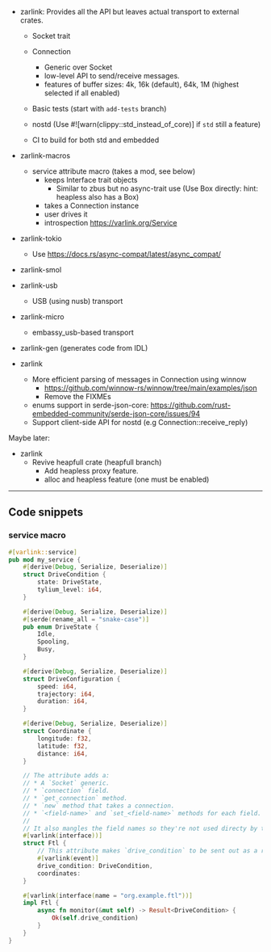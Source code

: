 
* zarlink: Provides all the API but leaves actual transport to external crates.
  * Socket trait
  * Connection

    * Generic over Socket
    * low-level API to send/receive messages.
    * features of buffer sizes: 4k, 16k (default), 64k, 1M (highest selected if all enabled)
  * Basic tests (start with `add-tests` branch)
  * nostd (Use #![warn(clippy::std_instead_of_core)] if `std` still a feature)
  * CI to build for both std and embedded

* zarlink-macros
  * service attribute macro (takes a mod, see below)
    * keeps Interface trait objects
      * Similar to zbus but no async-trait use (Use Box directly: hint: heapless also has a Box)
    * takes a Connection instance
    * user drives it
    * introspection https://varlink.org/Service
* zarlink-tokio
  * Use https://docs.rs/async-compat/latest/async_compat/
* zarlink-smol
* zarlink-usb
  * USB (using nusb) transport
* zarlink-micro
  * embassy_usb-based transport
* zarlink-gen (generates code from IDL)

* zarlink
  * More efficient parsing of messages in Connection using winnow
    * https://github.com/winnow-rs/winnow/tree/main/examples/json
    * Remove the FIXMEs
  * enums support in serde-json-core: https://github.com/rust-embedded-community/serde-json-core/issues/94
  * Support client-side API for nostd (e.g Connection::receive_reply)

Maybe later:

* zarlink
  * Revive heapfull crate (heapfull branch)
    * Add heapless proxy feature.
    * alloc and heapless feature (one must be enabled)

---------------------------------------

## Code snippets

### service macro

```rust
#[varlink::service]
pub mod my_service {
    #[derive(Debug, Serialize, Deserialize)]
    struct DriveCondition {
        state: DriveState,
        tylium_level: i64,
    }

    #[derive(Debug, Serialize, Deserialize)]
    #[serde(rename_all = "snake-case")]
    pub enum DriveState {
        Idle,
        Spooling,
        Busy,
    }

    #[derive(Debug, Serialize, Deserialize)]
    struct DriveConfiguration {
        speed: i64,
        trajectory: i64,
        duration: i64,
    }

    #[derive(Debug, Serialize, Deserialize)]
    struct Coordinate {
        longitude: f32,
        latitude: f32,
        distance: i64,
    }

    // The attribute adds a:
    // * A `Socket` generic.
    // * `connection` field.
    // * `get_connection` method.
    // * `new` method that takes a connection.
    // * `<field-name>` and `set_<field-name>` methods for each field.
    // 
    // It also mangles the field names so they're not used directy by the user implementation.
    #[varlink(interface))]
    struct Ftl {
        // This attribute makes `drive_condition` to be sent out as a reply 
        #[varlink(event)]
        drive_condition: DriveCondition,
        coordinates: 
    }

    #[varlink(interface(name = "org.example.ftl"))]
    impl Ftl {
        async fn monitor(&mut self) -> Result<DriveCondition> {
            Ok(self.drive_condition)
        }
    }
}
```
